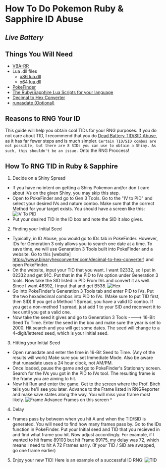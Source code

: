# How To Do Pokemon Ruby & Sapphire ID Abuse
*Live Battery* 
-
## Things You Will Need
- [VBA-RR](https://github.com/TASVideos/vba-rerecording/releases)
- Lua .dll files
    - [x86 lua.dll](https://www.dropbox.com/s/2o4hdphn7j9z349/lua-dll-x86.zip?dl=0)
    - [x64 lua.dll](https://www.dropbox.com/s/t8yttukleqserzp/lua-dll-x64.rar?dl=0)
- [PokeFinder](https://github.com/Admiral-Fish/PokeFinder/releases)
- [The Ruby/Sapphire Lua Scripts for your language](http://pokerng.forumcommunity.net/?t=56443955)
- [Decimal to Hex Converter](https://www.binaryhexconverter.com/decimal-to-hex-converter)
- [runasdate (Optional)](https://runasdate.en.softonic.com/)

## Reasons to RNG Your ID
This guide will help you obtain cool TIDs for your RNG purposes. If you do not care about TID, I recommend that you do [Dead Battery TID/SID Abuse](https://pokemonrng.com/guides/rse/en/Ruby-Sapphire%20Dead%20Battery%20TID%20RNG.md), as it has far fewer steps and is much simpler. ```Certain TID/SID combos are not possible, but there are 8 SIDs you can use to obtain a Shiny. As such, this shouldn't be an issue.```
Onto the RNG Proccess!

## How To RNG TID in Ruby & Sapphire
1. Decide on a Shiny Spread
- If you have no intent on getting a Shiny Pokemon and/or don't care about IVs on the given Shiny, you may skip this step.
- Open to PokeFinder and go to Gen 3 Tools. Go to the "IV to PID" and select your desired IVs and nature combo. Make sure that the correct Method for your target exists. You should have a screen like this:
![IV To PID](https://snag.gy/bTkeXi.jpg)
- Put your desired TID in the ID box and note the SID it also gives.
2. Finding your Initial Seed
- Typically, in ID Abuse, you would go to IDs tab in PokeFinder. However, IDs for Generation 3 only allows you to search one date at a time. To save time, we will use Generation 3 Tools built into PokeFinder and a website. Go to this [website] https://www.binaryhexconverter.com/decimal-to-hex-converter) and open PokeFinder. 
- On the website, input your TID that you want. I want 02332, so I put in 02332 and get 91C. Put that in the PID to IVs option under Generation 3 tools. Now take the SID listed in PID From IVs and convert it as well. Since I want 46392, I input that and get B538. 
       ![Hex](https://snag.gy/EZkURB.jpg)
- Go into PokeFinder's Generation 3 Tools tab and enter PID to IVs. Put the two hexadecimal combos into PID to IVs. (Make sure to put TID first, then SID) If you get a Method 1 Spread, you have a valid ID combo. If you get a non-method 1 spread, just add 1 to your SID and reconvert it to hex until you get a valid one.
- Now take the seed it gives and go to Generation 3 Tools ----> 16-Bit Seed To Time. Enter the seed in the box and make sure the year is set to 2000. Hit search and you will get some dates. The seed will change to a 4-digit/lettered seed, which is your initial seed.
3. Hitting your Initial Seed
- Open runasdate and enter the time in 16-Bit Seed to Time. (Any of the results will work) Make sure you set Immediate Mode. Also be aware that runasdate uses a 24 hour clock, not AM/PM.
- Once loaded, pause the game and go to PokeFinder's Stationary screen. Search for the IVs you got in the PID to IVs tool. The resulting frame is the frame you are aiming to hit.
- Now hit Run and enter the game. Get to the screen where the Prof. Birch tells you he'll see you later. Advance to the Frame listed in RNGReporter and make save states along the way. You will miss your frame most likely. 
        ![Frame](https://snag.gy/lte3bH.jpg)
        Advance Frames on this screen ^
4. Delay
- Frames pass by between when you hit A and when the TID/SID is generated. You will need to find how many frames pass by. Go to the IDs function in PokeFinder. Put your Initial seed and TID that you recieved in and find what frame you hit. Now adjust accordingly. For example, if I wanted to hit frame 89103 but hit Frame 89175, my delay was 72, which means I need to hit A 72 Frames early. (If your TID / SID are swapped, go one frame earlier)
5. Enjoy your new TID!
Here is an example of a successful ID RNG:
![TID](https://snag.gy/yfJlxs.jpg)
        
